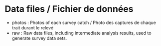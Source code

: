 # Data files / Fichier de données

- photos : Photos of each survey catch / Photo des captures de chaque trait durant le relevé
- raw : Raw data files, including intermediate analysis results, used to generate survey data sets.
